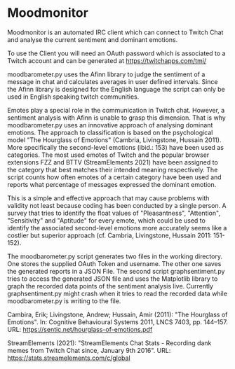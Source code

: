 # Moodmonitor

 Moodmonitor is an automated IRC client which can connect to Twitch Chat and
 analyse the current sentiment and dominant emotions.

 To use the Client you will need an OAuth password which is associated to
 a Twitch account and can be generated at https://twitchapps.com/tmi/

 moodbarometer.py uses the Afinn library to judge the sentiment of
 a message in chat and calculates averages in user defined intervals.
 Since the Afinn library is designed for the English language the script
 can only be used in English speaking twitch communities.

 Emotes play a special role in the communication in Twitch chat.
 However, a sentiment analysis with Afinn is unable to grasp this dimension.
 That is why moodbarometer.py uses an innovative approach of analysing
 dominant emotions. The approach to classification is based on the
 psychological model "The Hourglass of Emotions" (Cambria, Livingstone, Hussain 2011).
 More specifically the second-level emotions (ibid.: 153) have been used
 as categories. The most used emotes of Twitch and the popular browser extensions
 FZZ and BTTV (StreamElements 2021) have been assigned to the category that
 best matches their intended meaning respectively.
 The script counts how often emotes of a certain category have been used and
 reports what percentage of messages expressed the dominant emotion.

 This is a simple and effective approach that may cause problems with validity
 not least because coding has been conducted by a single person. A survey that
 tries to identify the float values of "Pleasantness", "Attention", "Sensitivity"
 and "Aptitude" for every emote, which could be used to identify the associated
 second-level emotions more accurately seems like a costlier but superior approach
 (cf. Cambria, Livingstone, Hussain 2011: 151-152).

 The moodbarometer.py script generates two files in the working directory.
 One stores the supplied OAuth Token and username. The other one saves
 the generated reports in a JSON File. The second script graphsentiment.py tries
 to access the generated JSON file and uses the Matplotlib library to graph
 the recorded data points of the sentiment analysis live. Currently
 graphsentiment.py might crash when it tries to read the recorded data while
 moodbarometer.py is writing to the file.


 Cambira, Erik; Livingstone, Andrew; Hussain, Amir (2011): "The Hourglass of Emotions".
 In: Cognitive Behavioural Systems 2011, LNCS 7403, pp. 144–157.
 URL: https://sentic.net/hourglass-of-emotions.pdf

 StreamElements (2021): "StreamElements Chat Stats - Recording dank memes from
 Twitch Chat since, January 9th 2016". URL: https://stats.streamelements.com/c/global
